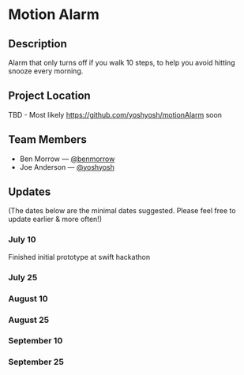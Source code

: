 # Motion Alarm

## Description

Alarm that only turns off if you walk 10 steps, to help you avoid hitting snooze every morning.

## Project Location

TBD - Most likely https://github.com/yoshyosh/motionAlarm soon

## Team Members

- Ben Morrow — [@benmorrow](https://github.com/benmorrow)
- Joe Anderson — [@yoshyosh](https://github.com/yoshyosh)

## Updates

(The dates below are the minimal dates suggested. Please feel free to update earlier & more often!)

### July 10

Finished initial prototype at swift hackathon

### July 25

### August 10

### August 25

### September 10

### September 25